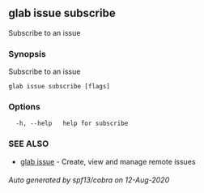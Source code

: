 ## glab issue subscribe

Subscribe to an issue

### Synopsis

Subscribe to an issue

```
glab issue subscribe [flags]
```

### Options

```
  -h, --help   help for subscribe
```

### SEE ALSO

* [glab issue](glab_issue.md)	 - Create, view and manage remote issues

###### Auto generated by spf13/cobra on 12-Aug-2020
